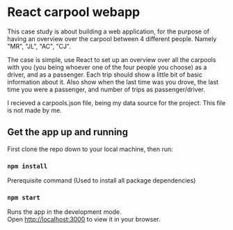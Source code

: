 # React carpool webapp 

This case study is about building a web application, for the purpose of having an overview over the carpool between 4 different people. Namely "MR", "JL", "AC", "CJ".

The case is simple, use React to set up an overview over all the carpools with you (you being whoever one of the four people you choose) as a driver, and as a passenger. Each trip should show a little bit of basic information about it. Also show when the last time was you drove, the last time you were a passenger, and number of trips as passenger/driver.

I recieved a carpools.json file, being my data source for the project. This file is not made by me.

## Get the app up and running

First clone the repo down to your local machine, then run:

### `npm install`

Prerequisite command (Used to install all package dependencies)

### `npm start`

Runs the app in the development mode.\
Open [http://localhost:3000](http://localhost:3000) to view it in your browser.